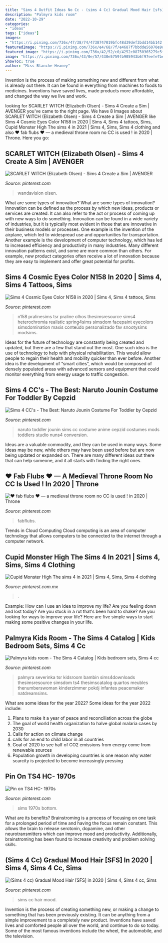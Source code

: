```yaml
---
title: "Sims 4 Outfit Ideas No Cc - (sims 4 Cc) Gradual Mood Hair [sfs] In 2020"
description: "Palmyra kids room"
date: "2022-10-29"
categories:
- "ideas"
tags: ["ideas"]
images:
- "https://i.pinimg.com/736x/47/38/74/4738747019bfc48d39def3bdd14bb142.jpg"
featuredImage: "https://i.pinimg.com/736x/e4/68/7f/e4687f7bbdde56070e9df2ef92b292a6--costumes-for-toddlers-naruto.jpg"
featured_image: "https://i.pinimg.com/736x/42/52/c0/4252c08750365279c5f608728b558cc3.jpg"
image: "https://i.pinimg.com/736x/43/0e/57/430e5759fb905943b6f97eefe7be0062.jpg"
ShowToc: true
author: "Miss Blanche Heaney"
---
```



Invention is the process of making something new and different from what is already out there. It can be found in everything from machines to foods to medicines. Inventions have saved lives, made products more affordable, and changed the way we live and work.

	

		
looking for SCARLET WITCH (Elizabeth Olsen) - Sims 4 Create a Sim | AVENGER you've came to the right page. We have 8 Images about SCARLET WITCH (Elizabeth Olsen) - Sims 4 Create a Sim | AVENGER like Sims 4 Cosmic Eyes Color N158 in 2020 | Sims 4, Sims 4 tattoos, Sims, Cupid Monster High The sims 4 in 2021 | Sims 4, Sims, Sims 4 clothing and also ♥ fab flubs ♥ — a medieval throne room no CC is used ! in 2020 | Throne. Here you go:
		
    
## SCARLET WITCH (Elizabeth Olsen) - Sims 4 Create A Sim | AVENGER

<img loading=lazy src="https://i.pinimg.com/736x/a1/73/b6/a173b65983d5307f1946965b95a66e9b.jpg" onerror="this.onerror=null;this.src='https://tse3.mm.bing.net/th?id=OIP.cug0zyqGjbU7GRgPhFKVNwHaEK&amp;pid=15.1';" alt="SCARLET WITCH (Elizabeth Olsen) - Sims 4 Create a Sim | AVENGER">

_Source: pinterest.com_

>wandavision olsen. 

	

What are some types of innovation?
What are some types of innovation? Innovation can be defined as the process by which new ideas, products or services are created. It can also refer to the act or process of coming up with new ways to do something. 
Innovation can be found in a wide variety of industries, but it is typically most evident in those that are innovative in their business models or processes. One example is the invention of the airplane, which led to widespread use and opportunities for transportation. Another example is the development of computer technology, which has led to increased efficiency and productivity in many industries. 
Many different innovation patterns exist, and some are more common than others. For example, new product categories often receive a lot of innovation because they are easy to implement and offer great potential for profits.

    
## Sims 4 Cosmic Eyes Color N158 In 2020 | Sims 4, Sims 4 Tattoos, Sims

<img loading=lazy src="https://i.pinimg.com/736x/70/1e/aa/701eaa0054476c5dc406c8ff5e5d653a.jpg" onerror="this.onerror=null;this.src='https://tse3.mm.bing.net/th?id=OIP.PHlAuOGdlDiYaftJ5cpP4AHaFj&amp;pid=15.1';" alt="Sims 4 Cosmic Eyes Color N158 in 2020 | Sims 4, Sims 4 tattoos, Sims">

_Source: pinterest.com_

>n158 pralinesims tsr praline olhos thesimsresource sims4 heterochromia realistic spring4sims simsdom facepaint eyecolors simsdomination maxis conteúdo personalizado fav snootysims modsims. 

	

Ideas for the future of technology are constantly being created and updated, but there are a few that stand out the most. One such idea is the use of technology to help with physical rehabilitation. This would allow people to regain their health and mobility quicker than ever before. Another idea is the development of “smart cities”, which would be composed of densely populated areas with advanced sensors and equipment that could monitor everything from energy usage to traffic congestion.

    
## Sims 4 CC&#039;s - The Best: Naruto Jounin Costume For Toddler By Cepzid

<img loading=lazy src="https://i.pinimg.com/736x/e4/68/7f/e4687f7bbdde56070e9df2ef92b292a6--costumes-for-toddlers-naruto.jpg" onerror="this.onerror=null;this.src='https://tse2.mm.bing.net/th?id=OIP.4NGvMA_8lZ3OnwgNT69gzgHaEK&amp;pid=15.1';" alt="Sims 4 CC&#039;s - The Best: Naruto Jounin Costume For Toddler by Cepzid">

_Source: pinterest.com_

>naruto toddler jounin sims cc costume anime cepzid costumes mods toddlers studio nuns4 conversion. 

	

Ideas are a valuable commodity, and they can be used in many ways. Some ideas may be new, while others may have been used before but are now being updated or expanded on. There are many different ideas out there that can help someone, and it all starts with finding the right ones.

    
## ♥ Fab Flubs ♥ — A Medieval Throne Room No CC Is Used ! In 2020 | Throne

<img loading=lazy src="https://i.pinimg.com/736x/e7/38/18/e73818b5c3ecee9c0d4b294307b29ad8.jpg" onerror="this.onerror=null;this.src='https://tse1.mm.bing.net/th?id=OIP._IhH1nh0LMZ6RA-B7LoeWAHaD7&amp;pid=15.1';" alt="♥ fab flubs ♥ — a medieval throne room no CC is used ! in 2020 | Throne">

_Source: pinterest.com_

>fabflubs. 

	

Trends in Cloud Computing
Cloud computing is an area of computer technology that allows computers to be connected to the internet through a computer network.

    
## Cupid Monster High The Sims 4 In 2021 | Sims 4, Sims, Sims 4 Clothing

<img loading=lazy src="https://i.pinimg.com/736x/43/0e/57/430e5759fb905943b6f97eefe7be0062.jpg" onerror="this.onerror=null;this.src='https://tse3.mm.bing.net/th?id=OIP.-IfD6J90pvB64ZrMbGVnrgHaI8&amp;pid=15.1';" alt="Cupid Monster High The sims 4 in 2021 | Sims 4, Sims, Sims 4 clothing">

_Source: pinterest.com.mx_

>. 

	

Example: How can I use an idea to improve my life?
Are you feeling down and lost today? Are you stuck in a rut that's been hard to shake? Are you looking for ways to improve your life? Here are five simple ways to start making some positive changes in your life.

    
## Palmyra Kids Room - The Sims 4 Catalog | Kids Bedroom Sets, Sims 4 Cc

<img loading=lazy src="https://i.pinimg.com/originals/1a/37/d7/1a37d7089cca8710a11da19215764354.jpg" onerror="this.onerror=null;this.src='https://tse3.mm.bing.net/th?id=OIP.Pn17JrsAHYA5uetU3x0JtwHaFj&amp;pid=15.1';" alt="Palmyra kids room - The Sims 4 Catalog | Kids bedroom sets, Sims 4 cc">

_Source: pinterest.com_

>palmyra severinka tsr kidsroom bambin sims4downloads thesimsresource simsdom ts4 thesimscatalog quartos meubles thenumberswoman kinderzimmer pokój infantes peacemaker natdreamsims. 

	

What are some ideas for the year 2022?
Some ideas for the year 2022 include:
1. Plans to make it a year of peace and reconciliation across the globe 
2. The goal of world health organization to halve global malaria cases by 2030 
3. Calls for action on climate change 
4. calls for an end to child labor in all countries 
5. Goal of 2020 to see half of CO2 emissions from energy come from renewable sources 
6. Population growth in developing countries is one reason why water scarcity is projected to become increasingly pressing 

    
## Pin On TS4 HC- 1970s

<img loading=lazy src="https://i.pinimg.com/736x/42/52/c0/4252c08750365279c5f608728b558cc3.jpg" onerror="this.onerror=null;this.src='https://tse2.mm.bing.net/th?id=OIP.71AyWenroODUxDo1d92joQHaGe&amp;pid=15.1';" alt="Pin on TS4 HC- 1970s">

_Source: pinterest.com_

>sims 1970s bottom. 

	

What are its benefits?
Brainstroming is a process of focusing on one task for a prolonged period of time and having the focus remain constant. This allows the brain to release serotonin, dopamine, and other neurotransmitters which can improve mood and productivity. Additionally, brainstroming has been found to increase creativity and problem solving skills.

    
## (Sims 4 Cc) Gradual Mood Hair [SFS] In 2020 | Sims 4, Sims 4 Cc, Sims

<img loading=lazy src="https://i.pinimg.com/736x/47/38/74/4738747019bfc48d39def3bdd14bb142.jpg" onerror="this.onerror=null;this.src='https://tse1.mm.bing.net/th?id=OIP.HZE6jqNRXn5yFlPdFx8soQHaHC&amp;pid=15.1';" alt="(Sims 4 cc) Gradual Mood Hair [SFS] in 2020 | Sims 4, Sims 4 cc, Sims">

_Source: pinterest.com_

>sims cc hair mood. 

	

Invention is the process of creating something new, or making a change to something that has been previously existing. It can be anything from a simple improvement to a completely new product. Inventions have saved lives and comforted people all over the world, and continue to do so today. Some of the most famous inventions include the wheel, the automobile, and the television.

